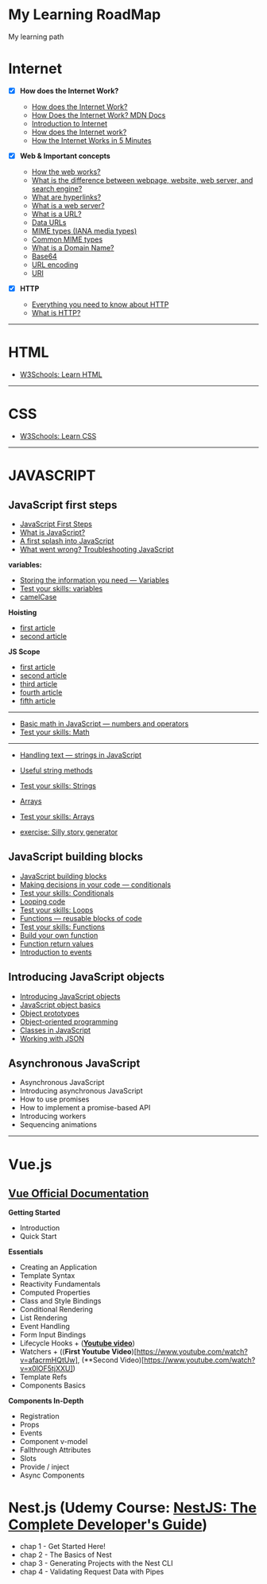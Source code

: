 # My Learning RoadMap
My learning path


# Internet

- [x] **How does the Internet Work?**
    - [How does the Internet Work?](https://cs.fyi/guide/how-does-internet-work)
    - [How Does the Internet Work? MDN Docs](https://developer.mozilla.org/en-US/docs/Learn/Common_questions/How_does_the_Internet_work)
    - [Introduction to Internet](https://roadmap.sh/guides/what-is-internet)
    - [How does the Internet work?](https://www.youtube.com/watch?v=TNQsmPf24go)
    - [How the Internet Works in 5 Minutes](https://www.youtube.com/watch?v=7_LPdttKXPc)

- [x] **Web & Important concepts**
  - [How the web works?](https://developer.mozilla.org/en-US/docs/Learn/Getting_started_with_the_web/How_the_Web_works)
  - [What is the difference between webpage, website, web server, and search engine?](https://developer.mozilla.org/en-US/docs/Learn/Common_questions/Web_mechanics/Pages_sites_servers_and_search_engines)
  - [What are hyperlinks?](https://developer.mozilla.org/en-US/docs/Learn/Common_questions/Web_mechanics/What_are_hyperlinks)
  - [What is a web server?](https://developer.mozilla.org/en-US/docs/Learn/Common_questions/Web_mechanics/What_is_a_web_server)
  - [What is a URL?](https://developer.mozilla.org/en-US/docs/Learn/Common_questions/Web_mechanics/What_is_a_URL)
  - [Data URLs](https://developer.mozilla.org/en-US/docs/Web/HTTP/Basics_of_HTTP/Data_URLs)
  - [MIME types (IANA media types)](https://developer.mozilla.org/en-US/docs/Web/HTTP/Basics_of_HTTP/MIME_types)
  - [Common MIME types](https://developer.mozilla.org/en-US/docs/Web/HTTP/Basics_of_HTTP/MIME_types/Common_types)
  - [What is a Domain Name?](https://developer.mozilla.org/en-US/docs/Learn/Common_questions/Web_mechanics/What_is_a_domain_name)
  - [Base64](https://developer.mozilla.org/en-US/docs/Glossary/Base64)
  - [URL encoding](https://en.wikipedia.org/wiki/Percent-encoding)
  - [URI](https://developer.mozilla.org/en-US/docs/Glossary/URI)

- [x] **HTTP**
  - [Everything you need to know about HTTP](https://cs.fyi/guide/http-in-depth)
  - [What is HTTP?](https://www.cloudflare.com/en-gb/learning/ddos/glossary/hypertext-transfer-protocol-http/)


***  
# HTML
  - [W3Schools: Learn HTML](https://www.w3schools.com/html/default.asp)

***
# CSS
  - [W3Schools: Learn CSS](https://www.w3schools.com/css/)

***
# JAVASCRIPT 

## JavaScript first steps


  - [JavaScript First Steps](https://developer.mozilla.org/en-US/docs/Learn/JavaScript/First_steps)
  - [What is JavaScript?](https://developer.mozilla.org/en-US/docs/Learn/JavaScript/First_steps/What_is_JavaScript)
  - [A first splash into JavaScript](https://developer.mozilla.org/en-US/docs/Learn/JavaScript/First_steps/A_first_splash)
  - [What went wrong? Troubleshooting JavaScript](https://developer.mozilla.org/en-US/docs/Learn/JavaScript/First_steps/What_went_wrong)

  **variables:**
  - [Storing the information you need — Variables](https://developer.mozilla.org/en-US/docs/Learn/JavaScript/First_steps/Variables)
  - [Test your skills: variables](https://developer.mozilla.org/en-US/docs/Learn/JavaScript/First_steps/Test_your_skills:_variables)
  - [camelCase](https://developer.mozilla.org/en-US/docs/Glossary/Camel_case)
  

  **Hoisting**
  - [first article](https://www.freecodecamp.org/news/what-is-hoisting-in-javascript/)
  - [second article](https://www.programiz.com/javascript/hoisting)

  **JS Scope**
  - [first article](https://www.w3schools.com/js/js_scope.asp)
  - [second article](https://www.programiz.com/javascript/variable-scope)
  - [third article](https://blog.webdevsimplified.com/2022-10/js-scoping/)
  - [fourth article](https://developer.mozilla.org/en-US/docs/Glossary/Scope)
  - [fifth article](https://developer.mozilla.org/en-US/docs/Glossary/Scope)

---
  - [Basic math in JavaScript — numbers and operators](https://developer.mozilla.org/en-US/docs/Learn/JavaScript/First_steps/Math)
  - [Test your skills: Math](https://developer.mozilla.org/en-US/docs/Learn/JavaScript/First_steps/Test_your_skills:_Math)
  
---
  - [Handling text — strings in JavaScript](https://developer.mozilla.org/en-US/docs/Learn/JavaScript/First_steps/Strings)

  - [Useful string methods](https://developer.mozilla.org/en-US/docs/Learn/JavaScript/First_steps/Useful_string_methods#strings_as_objects)
  - [Test your skills: Strings](https://developer.mozilla.org/en-US/docs/Learn/JavaScript/First_steps/Test_your_skills:_Strings)
  - [Arrays](https://developer.mozilla.org/en-US/docs/Learn/JavaScript/First_steps/Arrays)
  - [Test your skills: Arrays](https://developer.mozilla.org/en-US/docs/Learn/JavaScript/First_steps/Test_your_skills:_Arrays)
  - [exercise: Silly story generator](https://developer.mozilla.org/en-US/docs/Learn/JavaScript/First_steps/Silly_story_generator)

## JavaScript building blocks

  - [JavaScript building blocks](https://developer.mozilla.org/en-US/docs/Learn/JavaScript/Building_blocks)
  - [Making decisions in your code — conditionals](https://developer.mozilla.org/en-US/docs/Learn/JavaScript/Building_blocks/conditionals)
  - [Test your skills: Conditionals](https://developer.mozilla.org/en-US/docs/Learn/JavaScript/Building_blocks/Test_your_skills:_Conditionals)
  - [Looping code](https://developer.mozilla.org/en-US/docs/Learn/JavaScript/Building_blocks)
  - [Test your skills: Loops](https://developer.mozilla.org/en-US/docs/Learn/JavaScript/Building_blocks/Test_your_skills:_Loops)
  - [Functions — reusable blocks of code](https://developer.mozilla.org/en-US/docs/Learn/JavaScript/Building_blocks/Functions)
  - [Test your skills: Functions](https://developer.mozilla.org/en-US/docs/Learn/JavaScript/Building_blocks/Test_your_skills:_Functions)
  - [Build your own function](https://developer.mozilla.org/en-US/docs/Learn/JavaScript/Building_blocks/Build_your_own_function)
  - [Function return values](https://developer.mozilla.org/en-US/docs/Learn/JavaScript/Building_blocks/Return_values)
  - [Introduction to events](https://developer.mozilla.org/en-US/docs/Learn/JavaScript/Building_blocks/Events)

## Introducing JavaScript objects

- [Introducing JavaScript objects](https://developer.mozilla.org/en-US/docs/Learn/JavaScript/Objects)
- [JavaScript object basics](https://developer.mozilla.org/en-US/docs/Learn/JavaScript/Objects/Basics)
- [Object prototypes](https://developer.mozilla.org/en-US/docs/Learn/JavaScript/Objects/Object_prototypes)
- [Object-oriented programming](https://developer.mozilla.org/en-US/docs/Learn/JavaScript/Objects/Object-oriented_programming)
- [Classes in JavaScript](https://developer.mozilla.org/en-US/docs/Learn/JavaScript/Objects/Classes_in_JavaScript)
- [Working with JSON](https://developer.mozilla.org/en-US/docs/Learn/JavaScript/Objects/JSON)



## Asynchronous JavaScript
- Asynchronous JavaScript
- Introducing asynchronous JavaScript
- How to use promises
- How to implement a promise-based API
- Introducing workers
- Sequencing animations



***

# Vue.js

## [Vue Official Documentation](https://vuejs.org/guide/introduction.html)

**Getting Started**
- Introduction
- Quick Start

**Essentials**
- Creating an Application
- Template Syntax
- Reactivity Fundamentals
- Computed Properties
- Class and Style Bindings
- Conditional Rendering
- List Rendering
- Event Handling
- Form Input Bindings
- Lifecycle Hooks + ([**Youtube video**](https://www.youtube.com/watch?v=hk6OktYj8Fs))
- Watchers + ((**First Youtube Video**)[https://www.youtube.com/watch?v=afacrmHQtUw], (**Second Video)[https://www.youtube.com/watch?v=x0lOF5tjXXU])
- Template Refs
- Components Basics

**Components In-Depth**

- Registration
- Props
- Events
- Component v-model
- Fallthrough Attributes
- Slots
- Provide / inject
- Async Components





# Nest.js (Udemy Course: [NestJS: The Complete Developer's Guide](https://www.udemy.com/course/nestjs-the-complete-developers-guide/))

- chap 1 - Get Started Here!
- chap 2 - The Basics of Nest
- chap 3 - Generating Projects with the Nest CLI
- chap 4 - Validating Request Data with Pipes
  
